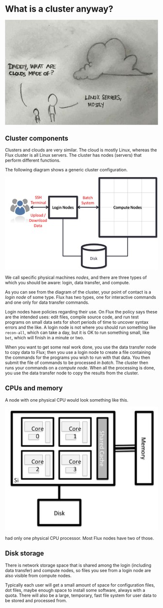 
# What is a cluster anyway?

![What are clouds made of?](./images/cloud.jpg)

## Cluster components

Clusters and clouds are very similar. The cloud is mostly Linux,
whereas the Flux cluster is all Linux servers. The cluster has
nodes (servers) that perform different functions.

The following diagram shows a generic cluster configuration.

![Generic cluster configuration](./images/hpc_system_diagram.png)

We call specific physical machines _nodes_, and there are three types of
which you should be aware:  login, data transfer, and compute.


As you can see from the diagram of the cluster, your point of contact is a
_login node_ of some type.  Flux has two types, one for interactive commands
and one only for data transfer commands.

Login nodes have policies regarding their use. On Flux the policy says these
are the intended uses:  edit files, compile source code, and run test
programs on small data sets for short periods of time to uncover syntax
errors and the like. A login node is not where you should run something
like `recon-all`, which can take a day, but it is OK to run something
small, like `bet`, which will finish in a minute or two.

When you want to get some real work done, you use the data transfer node to
copy data to Flux; then you use a login node to create a file containing the
commands for the programs you wish to run with that data.  You then submit
the file of commands to be processed _in batch_.  The cluster then runs your
commands on a _compute node_.  When all the processing is done, you use the
data transfer node to copy the results from the cluster.

## CPUs and memory

A node with one physical CPU would look something like this.

![Generic node structure](./images/node_diagram.png)

had only one physical CPU processor. Most Flux nodes have two of those.


## Disk storage

There is network storage space that is shared among the login (including data transfer) and compute nodes, so files you see from a login node are also visible from compute nodes.

Typically each user will get a small amount of space for configuration
files, dot files, maybe enough space to install some software, always
with a quota.  There will also be a large, temporary, fast file system
for user data to be stored and processed from.

